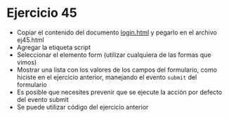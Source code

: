 # Ejercicio 45

* Copiar el contenido del documento [login.html](ejemplos/formularios/login.html) y pegarlo en el archivo ej45.html
* Agregar la etiqueta script
* Seleccionar el elemento form (utilizar cualquiera de las formas que vimos)
* Mostrar una lista con los valores de los campos del formulario, como hiciste en el ejercicio anterior, manejando el evento `submit` del formulario
* Es posible que necesites prevenir que se ejecute la acción por defecto del evento submit
* Se puede utilizar código del ejercicio anterior
